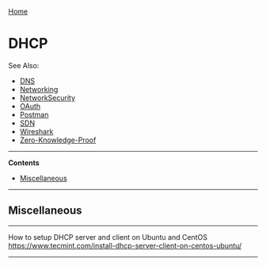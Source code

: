 [Home](Readme.md)
# DHCP

See Also:

  - [DNS](DNS.md)
  - [Networking](Networking.md)
  - [NetworkSecurity](NetworkSecurity.md)
  - [OAuth](OAuth.md)
  - [Postman](Postman.md)
  - [SDN](SDN.md)
  - [Wireshark](Wireshark.md)
  - [Zero-Knowledge-Proof](ZNP.md)

---

**Contents**

 - [Miscellaneous](DHCP.md#miscellaneous)

---

## Miscellaneous

---

How to setup DHCP server and client on Ubuntu and CentOS
https://www.tecmint.com/install-dhcp-server-client-on-centos-ubuntu/

---